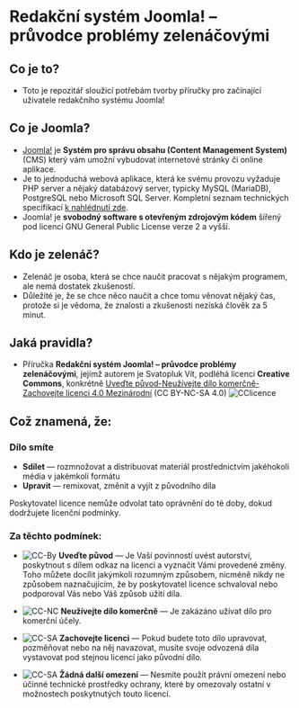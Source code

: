 # Redakční systém Joomla! – průvodce problémy zelenáčovými

## Co je to?

* Toto je repozitář sloužicí potřebám tvorby příručky pro začínající uživatele redakčního systému Joomla!

## Co je Joomla?

* [Joomla!](https://www.joomla.org/about-joomla.html) je  __Systém pro správu obsahu (Content Management System)__ (CMS) který vám umožní vybudovat internetové stránky či online aplikace.
* Je to jednoduchá webová aplikace, která ke svému provozu vyžaduje PHP server a nějaký databázový server, typicky MySQL (MariaDB), PostgreSQL nebo Microsoft SQL Server. Kompletní seznam technických specifikací [k nahlédnutí zde](https://downloads.joomla.org/technical-requirements).
* Joomla! je **svobodný software s otevřeným zdrojovým kódem** šířený pod licencí GNU General Public License verze 2 a vyšší.

## Kdo je zelenáč?

* Zelenáč je osoba, která se chce naučit pracovat s nějakým programem, ale nemá dostatek zkušeností.
* Důležité je, že se chce něco naučit a chce tomu věnovat nějaký čas, protože si je vědoma, že znalosti a zkušenosti nezíská člověk za 5 minut.

## Jaká pravidla?
* Příručka __Redakční systém Joomla! – průvodce problémy zelenáčovými__, jejímž autorem je Svatopluk Vít, podléhá licenci __Creative Commons__, konkrétně [Uveďte původ-Neužívejte dílo komerčně-Zachovejte licenci 4.0 Mezinárodní](http://creativecommons.org/licenses/by-nc-sa/4.0/deed.cs) (CC BY-NC-SA 4.0) ![CClicence](https://i.creativecommons.org/l/by-nc-sa/3.0/80x15.png "CC BY-NC-SA 4.0")

## Což znamená, že:

### Dílo smíte

* __Sdílet__ — rozmnožovat a distribuovat materiál prostřednictvím jakéhokoli média v jakémkoli formátu
* __Upravit__ — remixovat, změnit a vyjít z původního díla

Poskytovatel licence nemůže odvolat tato oprávnění do té doby, dokud dodržujete licenční podmínky.

### Za těchto podmínek:

* ![CC-By](http://mirrors.creativecommons.org/presskit/icons/by.png "CC BY") __Uveďte původ__ — Je Vaší povinností uvést autorství, poskytnout s dílem odkaz na licenci a vyznačit Vámi provedené změny. Toho můžete docílit jakýmkoli rozumným způsobem, nicméně nikdy ne způsobem naznačujícím, že by poskytovatel licence schvaloval nebo podporoval Vás nebo Váš způsob užití díla.


* ![CC-NC](http://mirrors.creativecommons.org/presskit/icons/nc.png "CC NC") __Neužívejte dílo komerčně__ — Je zakázáno užívat dílo pro komerční účely.


* ![CC-SA](http://mirrors.creativecommons.org/presskit/icons/sa.png "CC SA") __Zachovejte licenci__ — Pokud budete toto dílo upravovat, pozměňovat nebo na něj navazovat, musíte svoje odvozená díla vystavovat pod stejnou licencí jako původní dílo.


* ![CC-SA](http://mirrors.creativecommons.org/presskit/icons/cc.png "CC") __Žádná další omezení__ — Nesmíte použít právní omezení nebo účinné technické prostředky ochrany, které by omezovaly ostatní v možnostech poskytnutých touto licencí.

